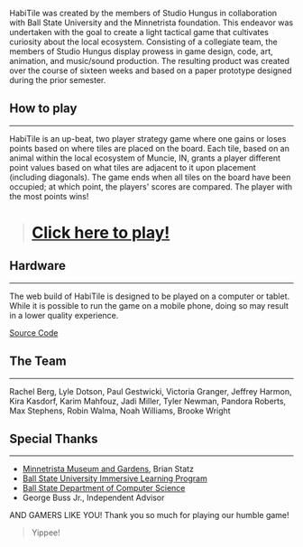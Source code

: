 HabiTile was created by the members of Studio Hungus in collaboration with Ball State University and the Minnetrista foundation. This endeavor was undertaken with the goal to create a light tactical game that cultivates curiosity about the local ecosystem. Consisting of a collegiate team, the members of Studio Hungus display prowess in game design, code, art, animation, and music/sound production. The resulting product was created over the course of sixteen weeks and based on a paper prototype designed during the prior semester.

## How to play
---
HabiTile is an up-beat, two player strategy game where one gains or loses points based on where tiles are placed on the board. Each tile, based on an animal within the local ecosystem of Muncie, IN, grants a player different point values based on what tiles are adjacent to it upon placement (including diagonals). The game ends when all tiles on the board have been occupied; at which point, the players' scores are compared. The player with the most points wins!

> # [Click here to play!](https://studio-hungus.github.io/habitile/)


## Hardware
---
The web build of HabiTile is designed to be played on a computer or tablet. While it is possible to run the game on a mobile phone, doing so may result in a lower quality experience.

[Source Code](https://github.com/studio-hungus/habitile)


## The Team
---
Rachel Berg, Lyle Dotson, Paul Gestwicki,
Victoria Granger, Jeffrey Harmon, Kira Kasdorf,
Karim Mahfouz, Jadi Miller, Tyler Newman,
Pandora Roberts, Max Stephens, Robin Walma,
Noah Williams, Brooke Wright


## Special Thanks
---
- [Minnetrista Museum and Gardens](https://www.minnetrista.net), Brian Statz
- [Ball State University Immersive Learning Program](https://www.bsu.edu/about/administrativeoffices/immersive-learning)
- [Ball State Department of Computer Science](https://www.bsu.edu/academics/collegesanddepartments/computer-science)
- George Buss Jr., Independent Advisor

AND GAMERS LIKE YOU! Thank you so much for playing our humble game!



> Yippee!
